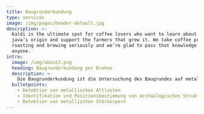 ```yaml
---
title: Baugrunderkundung
type: services
image: /img/pages/header-default.jpg
description: >-
  Kaldi is the ultimate spot for coffee lovers who want to learn about their
  java’s origin and support the farmers that grew it. We take coffee production,
  roasting and brewing seriously and we’re glad to pass that knowledge to
  anyone.
intro:
  image: /img/about2.png
  heading: Baugrunderkundung per Drohne
  description: >-
    Die Baugrunderkundung ist die Untersuchung des Baugrundes auf metallische Störkörper und archäologische Strukturen. Neben der Kampfmittelsondierung und Leitungsortung ist sie wichtiger Bestandteil von Bauvorhaben, um Planungssicherheit zu garantieren. Auch können im Zuge der Bauplanung archäologische Vorerkundungen mit geringem Bodeneingriff verlangt werden. Der Einsatz von drohnengestützten Messverfahren ermöglicht eine sichere und zerstörungsfreie Erkundung des Baugrundes.
  bulletpoints:
    - Detektion von metallischen Altlasten
    - Identifikation und Positionsbestimmung von archäologischen Strukturen
    - Detektion von metallischen Störkörpern
---
```


